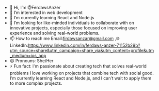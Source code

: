 - 👋 Hi, I’m @FerdawsAnzer
- 👀 I’m interested in web development 
- 🌱 I’m currently learning React and Node.js
- 💞️ I’m looking for like-minded individuals to collaborate with on innovative projects, especially those focused on improving user experience and solving real-world problems.
- 📫 How to reach me  Email:firdawsanzar@gmail.com ,🌐 LinkedIn:https://www.linkedin.com/in/ferdaws-anzer-71152b29b?utm_source=share&utm_campaign=share_via&utm_content=profile&utm_medium=ios_app
- 😄 Pronouns: She/Her
- ⚡ Fun fact: I'm passionate about creating tech that solves real-world problems
                I love working on projects that combine tech with social good.
                I’m currently learning React and Node.js, and I can’t wait to apply them to more complex projects.

<!---
FerdawsAnzer/FerdawsAnzer is a ✨ special ✨ repository because its `README.md` (this file) appears on your GitHub profile.
You can click the Preview link to take a look at your changes.
--->
